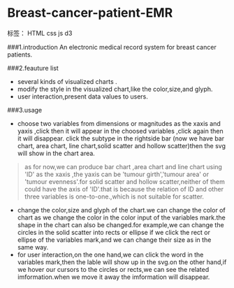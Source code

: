 # Breast-cancer-patient-EMR
标签： HTML css js d3 

###1.introduction
An electronic medical record system for breast cancer patients.

###2.feauture list
- several kinds of visualized charts .
- modify the style in the visualized chart,like the color,size,and glyph.
- user interaction,present data values to users.

###3.usage
- choose two variables from dimensions or magnitudes as the xaxis and yaxis ,click  then it will appear in the choosed variables ,click again then it will disappear. click the subtype in the rightside bar (now we have bar chart, area chart, line chart,solid scatter and hollow scatter)then the svg will show in the chart area.
>as for now,we can produce bar chart ,area chart and line chart using 'ID' as the xaxis ,the yaxis can be 'tumour girth','tumour area' or 'tumour evenness'.for solid scatter and hollow scatter,neither of them could have the axis of 'ID'.that is because the relation of ID and other three variables is one-to-one.,which is not suitable for scatter.

- change the color,size and glyph of the chart.we can change the color of chart as we change the color in the  color input of the variables mark.the shape in the chart can also be changed.for example,we can change the circles in the solid scatter into rects or ellipse if we click the rect or ellipse of the variables mark,and we can change their size as in the same way.
- for user interaction,on the one hand,we can click the word in the variables mark,then the lable will show up in the svg.on the other hand,if we hover our cursors to the circles or rects,we can see the related imformation.when we move it away the imformation will disappear.